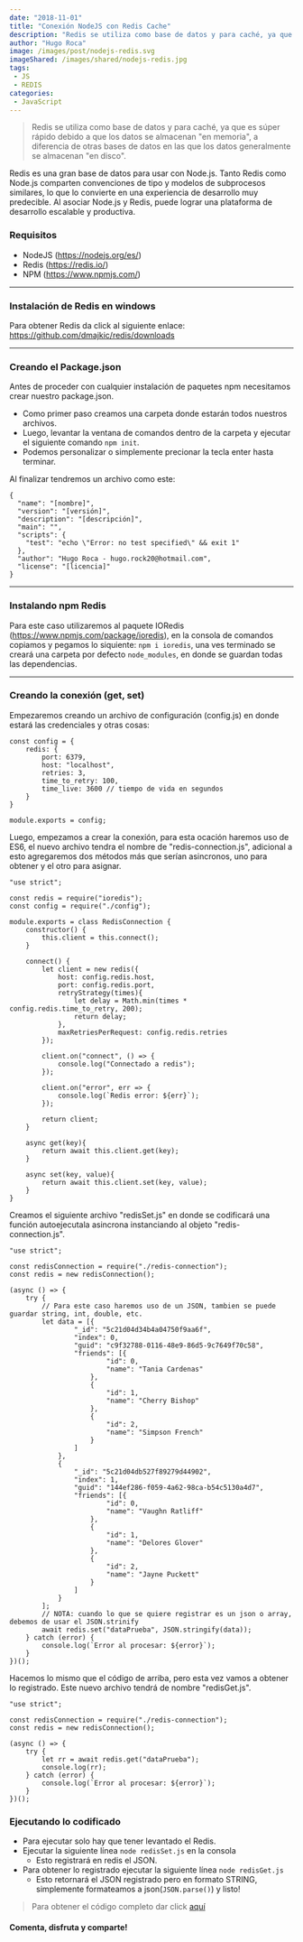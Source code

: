 ```yaml
---
date: "2018-11-01"
title: "Conexión NodeJS con Redis Cache"
description: "Redis se utiliza como base de datos y para caché, ya que es súper rápido debido a que los datos se almacenan 'en memoria', a diferencia de otras bases de datos en las que los datos generalmente se almacenan 'en disco'."
author: "Hugo Roca"
image: /images/post/nodejs-redis.svg
imageShared: /images/shared/nodejs-redis.jpg
tags:
 - JS
 - REDIS
categories:
 - JavaScript
---
```

> Redis se utiliza como base de datos y para caché, ya que es súper rápido debido a que los datos se almacenan "en memoria", a diferencia de otras bases de datos en las que los datos generalmente se almacenan "en disco".

Redis es una gran base de datos para usar con Node.js. Tanto Redis como Node.js comparten convenciones de tipo y modelos de subprocesos similares, lo que lo convierte en una experiencia de desarrollo muy predecible. Al asociar Node.js y Redis, puede lograr una plataforma de desarrollo escalable y productiva.   

### Requisitos
- NodeJS (https://nodejs.org/es/)
- Redis (https://redis.io/)
- NPM (https://www.npmjs.com/)

----
### Instalación de Redis en windows
Para obtener Redis da click al siguiente enlace: https://github.com/dmajkic/redis/downloads

----
### Creando el Package.json
Antes de proceder con cualquier instalación de paquetes npm necesitamos crear nuestro package.json.

- Como primer paso creamos una carpeta donde estarán todos nuestros archivos.
- Luego, levantar la ventana de comandos dentro de la carpeta y ejecutar el siguiente comando `npm init`.
- Podemos personalizar o simplemente precionar la tecla enter hasta terminar.

Al finalizar tendremos un archivo como este:

```
{
  "name": "[nombre]",
  "version": "[versión]",
  "description": "[descripción]",
  "main": "",
  "scripts": {
    "test": "echo \"Error: no test specified\" && exit 1"
  },
  "author": "Hugo Roca - hugo.rock20@hotmail.com",
  "license": "[licencia]"
}
```

----
### Instalando npm Redis
Para este caso utilizaremos al paquete IORedis (https://www.npmjs.com/package/ioredis), en la consola de comandos copiamos y pegamos lo siquiente: `npm i ioredis`, una ves terminado se creará una carpeta por defecto `node_modules`, en donde se guardan todas las dependencias.

----
### Creando la conexión (get, set)
Empezaremos creando un archivo de configuración (config.js) en donde estará las credenciales y otras cosas:

```
const config = {
    redis: {
        port: 6379,
        host: "localhost",
        retries: 3,
        time_to_retry: 100,
        time_live: 3600 // tiempo de vida en segundos
    }
}

module.exports = config;
```

Luego, empezamos a crear la conexión, para esta ocación haremos uso de ES6, el nuevo archivo tendra el nombre de "redis-connection.js", adicional a esto agregaremos dos métodos más que serían asincronos, uno para obtener y el otro para asignar.

```
"use strict";

const redis = require("ioredis");
const config = require("./config");

module.exports = class RedisConnection {
    constructor() {
        this.client = this.connect();
    }

    connect() {
        let client = new redis({
            host: config.redis.host,
            port: config.redis.port,
            retryStrategy(times){
                let delay = Math.min(times * config.redis.time_to_retry, 200);
                return delay;
            },
            maxRetriesPerRequest: config.redis.retries
        });

        client.on("connect", () => {
            console.log("Connectado a redis");
        });

        client.on("error", err => {
            console.log(`Redis error: ${err}`);
        });

        return client;
    }

    async get(key){
        return await this.client.get(key);
    }

    async set(key, value){
        return await this.client.set(key, value);
    }
}
```

Creamos el siguiente archivo "redisSet.js" en donde se codificará una función autoejecutala asincrona instanciando al objeto "redis-connection.js".

```
"use strict";

const redisConnection = require("./redis-connection");
const redis = new redisConnection();

(async () => {
    try {
        // Para este caso haremos uso de un JSON, tambien se puede guardar string, int, double, etc.
        let data = [{
                "_id": "5c21d04d34b4a04750f9aa6f",
                "index": 0,
                "guid": "c9f32788-0116-48e9-86d5-9c7649f70c58",
                "friends": [{
                        "id": 0,
                        "name": "Tania Cardenas"
                    },
                    {
                        "id": 1,
                        "name": "Cherry Bishop"
                    },
                    {
                        "id": 2,
                        "name": "Simpson French"
                    }
                ]
            },
            {
                "_id": "5c21d04db527f89279d44902",
                "index": 1,
                "guid": "144ef286-f059-4a62-98ca-b54c5130a4d7",
                "friends": [{
                        "id": 0,
                        "name": "Vaughn Ratliff"
                    },
                    {
                        "id": 1,
                        "name": "Delores Glover"
                    },
                    {
                        "id": 2,
                        "name": "Jayne Puckett"
                    }
                ]
            }
        ];
        // NOTA: cuando lo que se quiere registrar es un json o array, debemos de usar el JSON.strinify 
        await redis.set("dataPrueba", JSON.stringify(data));
    } catch (error) {
        console.log(`Error al procesar: ${error}`);
    }
})();
```

Hacemos lo mismo que el código de arriba, pero esta vez vamos a obtener lo registrado. Este nuevo archivo tendrá de nombre "redisGet.js".

```
"use strict";

const redisConnection = require("./redis-connection");
const redis = new redisConnection();

(async () => {
    try {
        let rr = await redis.get("dataPrueba");
        console.log(rr);
    } catch (error) {
        console.log(`Error al procesar: ${error}`);
    }
})();
```

### Ejecutando lo codificado
- Para ejecutar solo hay que tener levantado el Redis.
- Ejecutar la siguiente línea `node redisSet.js` en la consola
    - Esto registrará en redis el JSON.
- Para obtener lo registrado ejecutar la siguiente línea `node redisGet.js`
    - Esto retornará el JSON registrado pero en formato STRING, simplemente formateamos a json(`JSON.parse()`) y listo!

> Para obtener el código completo dar click [aquí](https://github.com/PORTAFOLIO-PROYECTOS/NODE_JS_REDIS_CACHE/archive/master.zip)
#### Comenta, disfruta y comparte! 